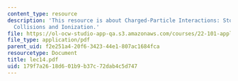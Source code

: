 ```yaml
---
content_type: resource
description: 'This resource is about Charged-Particle Interactions: Stopping Power,
  Collisions and Ionization.'
file: https://ol-ocw-studio-app-qa.s3.amazonaws.com/courses/22-101-applied-nuclear-physics-fall-2006/179f7a2618d601b9b37c72dab4c5d747_lec14.pdf
file_type: application/pdf
parent_uid: f2e251a4-20f6-3423-44e1-807ac1684fca
resourcetype: Document
title: lec14.pdf
uid: 179f7a26-18d6-01b9-b37c-72dab4c5d747
---
```

